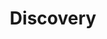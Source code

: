---
# Page settings
layout: homepage
keywords: nostr

# Hero section
title: Discovery
description: "Jobs where the goal is to discover something"
buttons:
    - content: Back
      url: '/'
      external_url: false
    # - icon: github
    #   content: Button with icon
    #   url: '#'
    #   external_url: true


# Grid navigation
grid_navigation:
    - title: Nostr Content Discovery
      excerpt: "Used to discover nostr-native content. Kind 5300"
      cta: View
      url: '/kinds/5300'
    - title: Nostr People Discovery
      excerpt: "Used to discover nostr npubs. Kind 5301"
      cta: View
      url: '/kinds/5301'
---